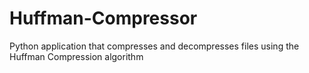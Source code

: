 # Huffman-Compressor
Python application that compresses and decompresses files using the Huffman Compression algorithm
